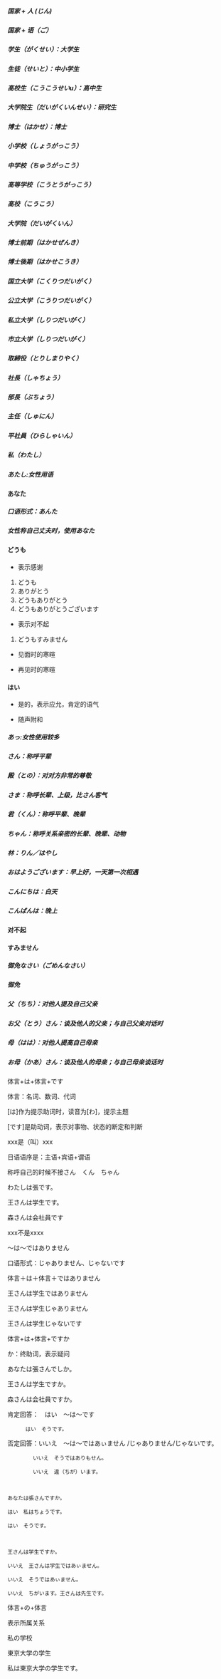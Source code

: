 ##### 国家 + 人 \(じん\)

##### 国家 + 语（ご）

##### 学生（がくせい）：大学生

##### 生徒（せいと）：中小学生

##### 高校生（こうこうせいu）：高中生

##### 大学院生（だいがくいんせい）：研究生

##### 博士（はかせ）：博士

##### 小学校（しょうがっこう）

##### 中学校（ちゅうがっこう）

##### 高等学校（こうとうがっこう）

##### 高校（こうこう）

##### 大学院（だいがくいん）

##### 博士前期（はかせぜんき）

##### 博士後期（はかせこうき）

##### 国立大学（こくりつだいがく）

##### 公立大学（こうりつだいがく）

##### 私立大学（しりつだいがく）

##### 市立大学（しりつだいがく）

##### 取締役（とりしまりやく）

##### 社長（しゃちょう）

##### 部長（ぶちょう）

##### 主任（しゅにん）

##### 平社員（ひらしゃいん）

##### 私（わたし）

##### あたし:女性用语

#### あなた

##### 口语形式：あんた

##### 女性称自己丈夫时，使用あなた

#### どうも

* 表示感谢

1. どうも
2. ありがとう
3. どうもありがとう
4. どうもありがとうございます

* 表示对不起

1. どうもすみません

* 见面时的寒暄

* 再见时的寒暄



#### はい

* 是的，表示应允，肯定的语气

* 随声附和

##### あっ:女性使用较多

##### さん：称呼平辈

##### 殿（との）：对对方非常的尊敬

##### さま：称呼长辈、上级，比さん客气

##### 君（くん）：称呼平辈、晚辈

##### ちゃん：称呼关系亲密的长辈、晚辈、动物

##### 林：りん／はやし

##### 

##### おはようございます：早上好，一天第一次相遇

##### こんにちは：白天

##### こんばんは：晚上

#### 

#### 对不起

#### すみません

##### 御免なさい（ごめんなさい）

##### 御免

##### 

##### 父（ちち）：对他人提及自己父亲

##### お父（とう）さん：谈及他人的父亲；与自己父亲对话时

##### 母（はは）：对他人提高自己母亲

##### お母（かあ）さん：谈及他人的母亲；与自己母亲谈话时





体言+は+体言+です

体言：名词、数词、代词

\[は\]作为提示助词时，读音为\[わ\]，提示主题

\[です\]是助动词，表示对事物、状态的断定和判断

xxx是（叫）xxx

日语语序是：主语+宾语+谓语

称呼自己的时候不接さん　くん　ちゃん

わたしは張です。

王さんは学生です。

森さんは会社員です

xxx不是xxxx

～は～ではありません

口语形式：じゃありません、じゃないです

体言＋は＋体言＋ではありません

王さんは学生ではありません

王さんは学生じゃありません

王さんは学生じゃないです

体言+は+体言+ですか

か：终助词，表示疑问

あなたは張さんでしか。

王さんは学生ですか。

森さんは会社員ですか。

肯定回答：　はい　～は～です

```
    　はい　そうです。
```

否定回答：いいえ　～は～ではあぃません /じゃありません/じゃないです。

```
        いいえ　そうではありもせん。

        いいえ　違（ちが）います。



あなたは張さんですか。

はい　私はちょうです。

はい　そうです。



王さんは学生ですか。

いいえ　王さんは学生ではあぃません。

いいえ　そうではあぃません。

いいえ　ちがいます。王さんは先生です。
```

体言+の+体言

表示所属关系

私の学校

東京大学の学生

私は東京大学の学生です。

